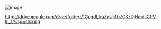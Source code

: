 ![image](https://i.ibb.co/jzh20LB/image.png)

https://drive.google.com/drive/folders/1GpgdI_hqZnUaTb7CKEDjHmdoCffVkl_L?usp=sharing
